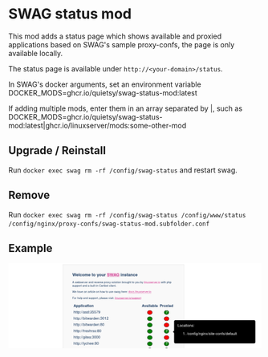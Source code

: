 # SWAG status mod

This mod adds a status page which shows available and proxied applications based on SWAG's sample proxy-confs, the page is only available locally.

The status page is available under `http://<your-domain>/status`.

In SWAG's docker arguments, set an environment variable DOCKER_MODS=ghcr.io/quietsy/swag-status-mod:latest

If adding multiple mods, enter them in an array separated by |, such as DOCKER_MODS=ghcr.io/quietsy/swag-status-mod:latest|ghcr.io/linuxserver/mods:some-other-mod

## Upgrade / Reinstall

Run `docker exec swag rm -rf /config/swag-status` and restart swag.

## Remove

Run `docker exec swag rm -rf /config/swag-status /config/www/status /config/nginx/proxy-confs/swag-status-mod.subfolder.conf`

## Example
![example](.assets/example.png)